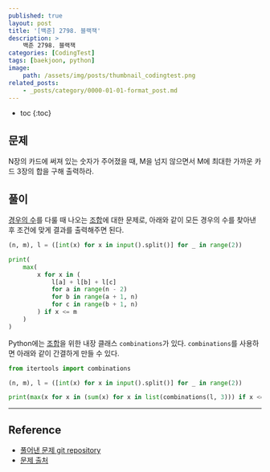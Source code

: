 ```yaml
---
published: true
layout: post
title: '[백준] 2798. 블랙잭'
description: >
    백준 2798. 블랙잭
categories: [CodingTest]
tags: [baekjoon, python]
image:
    path: /assets/img/posts/thumbnail_codingtest.png
related_posts:
    - _posts/category/0000-01-01-format_post.md
---
```

* toc
{:toc}

## 문제

N장의 카드에 써져 있는 숫자가 주어졌을 때, M을 넘지 않으면서 M에 최대한 가까운 카드 3장의 합을 구해 출력하라.  

## 풀이

[경우의 수](/statistics/statistics_05/#2-경우의-수)를 다룰 때 나오는 [조합](/statistics/statistics_05/#2-3-조합)에 대한 문제로, 아래와 같이 모든 경우의 수를 찾아낸 후 조건에 맞게 결과를 출력해주면 된다.  

```python
(n, m), l = ([int(x) for x in input().split()] for _ in range(2))

print(
    max(
        x for x in (
            l[a] + l[b] + l[c]
            for a in range(n - 2)
            for b in range(a + 1, n)
            for c in range(b + 1, n)
        ) if x <= m
    )
)
```

Python에는 [조합](/statistics/statistics_05/#2-3-조합)을 위한 내장 클래스 `combinations`가 있다. `combinations`를 사용하면 아래와 같이 간결하게 만들 수 있다.  

```python
from itertools import combinations

(n, m), l = ([int(x) for x in input().split()] for _ in range(2))

print(max(x for x in (sum(x) for x in list(combinations(l, 3))) if x <= m))
```

---
## Reference
- [풀어낸 문제 git repository](https://github.com/djccnt15/coding_test)
- [문제 출처](https://www.acmicpc.net/problem/2798)